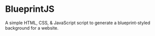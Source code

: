 # BlueprintJS
A simple HTML, CSS, &amp; JavaScript script to generate a blueprint-styled background for a website.
